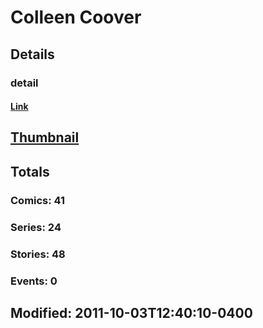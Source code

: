 # Colleen  Coover 
## Details
### detail
#### [Link](http://marvel.com/comics/creators/8253/colleen_coover?utm_campaign=apiRef&utm_source=225578a89fc76f3d20fbffda5d17a88d)
## [Thumbnail](http://i.annihil.us/u/prod/marvel/i/mg/b/20/4bb4e1032bea2.jpg)
## Totals
### Comics: 41
### Series: 24
### Stories: 48
### Events: 0
## Modified: 2011-10-03T12:40:10-0400